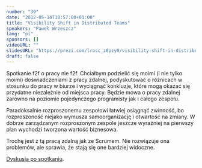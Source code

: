 ```yaml
---
number: "39"
date: "2012-05-14T18:57:00+01:00"
title: "Visibility Shift in Distributed Teams"
speakers: "Paweł Wrzeszcz"
lang: "pl"
sponsors: []
videoURL: ""
slidesURL: "https://prezi.com/lrosc_z0pzy0/visibility-shift-in-distributed-teams/"
draft: false
---
```


Spotkanie f2f o pracy nie f2f. Chciałbym podzielić się moimi (i nie
tylko moimi) doświadczeniami z pracy zdalnej, podyskutować o różnicach
w stosunku do pracy w biurze i wyciągnąć konkluzje, które mogą okazać
się przydatne niezależnie od miejsca pracy. Będzie mowa o pracy
zdalnej zarówno na poziomie pojedynczego programisty jak i całego
zespołu.

Paradoksalnie rozproszonemu zespołowi łatwiej osiągnąć zwinność, bo
rozproszoność niejako wymusza samoorganizację i otwartość na zmiany. W
dobrze zarządzanym rozproszonym zespole jeszcze wyraźniej na pierwszy
plan wychodzi tworzona wartość biznesowa.

Trochę jest z tą pracą zdalną jak ze Scrumem. Nie rozwiązuje ona
problemów, ale sprawia, że stają się one bardziej widoczne.


<a href="https://groups.google.com/d/topic/agile-warsaw/04SniKcIxhI/discussion" target="_blank">Dyskusja po spotkaniu</a>.
